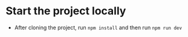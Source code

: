 # Start the project locally

- After cloning the project, run `npm install` and then run `npm run dev`
